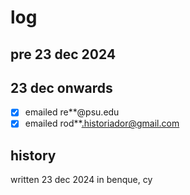# log
## pre 23 dec 2024
## 23 dec onwards
- [x] emailed re**@psu.edu
- [x] emailed rod**.historiador@gmail.com
## history
written 23 dec 2024 in benque, cy